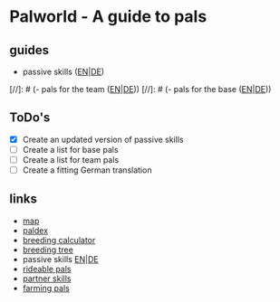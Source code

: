 # Palworld - A guide to pals

## guides

- passive skills ([EN](PassiveSkills_EN.md)|[DE](PassiveSkills_DE.md))

[//]: # (- pals for the team ([EN](PalsTeam_EN.md)|[DE](PalsTeam_DE.md)))
[//]: # (- pals for the base ([EN](PalsBase_EN.md)|[DE](PalsBase_DE.md)))

## ToDo's

- [x] Create an updated version of passive skills
- [ ] Create a list for base pals
- [ ] Create a list for team pals
- [ ] Create a fitting German translation

## links

- [map](https://mapgenie.io/palworld/maps/palpagos-islands)
- [paldex](https://palworld.gg/de/pals)
- [breeding calculator](https://palworld.gg/de/breeding-calculator)
- [breeding tree](https://palbreed.com/breeding-tree)
- passive skills [EN](https://palworld.fandom.com/wiki/Passive_Skills)|[DE](https://palworld.fandom.com/de/wiki/Passivfähigkeiten)
- [rideable pals](https://palworld.fandom.com/wiki/Rideable_Pals)
- [partner skills](https://palworld.fandom.com/wiki/Partner_Skills)
- [farming pals](https://game8.co/games/Palworld/archives/440217)
